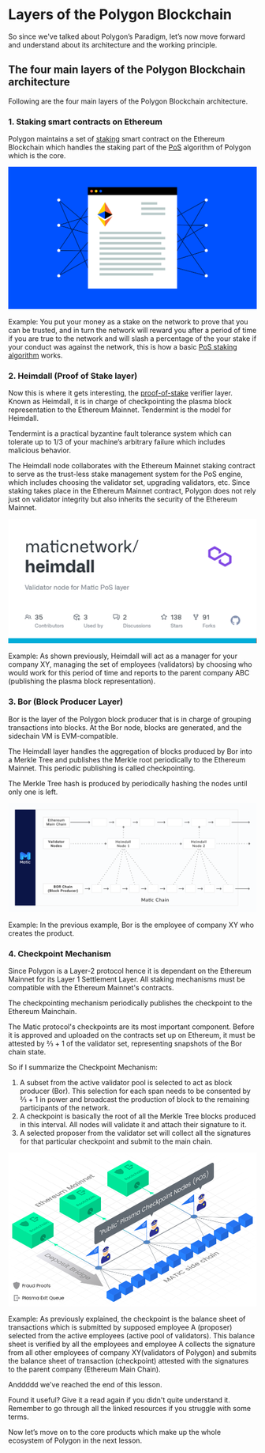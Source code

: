 # Layers of the Polygon Blockchain

So since we've talked about Polygon’s Paradigm, let’s now move forward and understand about its architecture and the working principle.

## The four main layers of the Polygon Blockchain architecture

Following are the four main layers of the Polygon Blockchain architecture.

### 1\. Staking smart contracts on Ethereum

Polygon maintains a set of [staking](https://metaschool.so/articles/staking-proof-of-stake/) smart contract on the Ethereum Blockchain which handles the staking part of the [PoS](https://metaschool.so/articles/proof-of-stake-pos/) algorithm of Polygon which is the core.

![](https://github.com/0xmetaschool/Learning-Projects/blob/main/assests_for_all/Introduction%20to%20Polygon%20and%20its%20Architecture/3.%20Architecture%20of%20the%20Polygon%20Blockchain/1.%20Layers%20of%20the%20Polygon%20Blockchain%201.webp?raw=true)

Example: You put your money as a stake on the network to prove that you can be trusted, and in turn the network will reward you after a period of time if you are true to the network and will slash a percentage of the your stake if your conduct was against the network, this is how a basic [PoS staking algorithm](https://metaschool.so/articles/staking-proof-of-stake/) works.

### 2\. Heimdall (Proof of Stake layer)

Now this is where it gets interesting, the [proof-of-stake](https://metaschool.so/articles/proof-of-stake-pos/) verifier layer. Known as Heimdall, it is in charge of checkpointing the plasma block representation to the Ethereum Mainnet. Tendermint is the model for Heimdall.

Tendermint is a practical byzantine fault tolerance system which can tolerate up to 1/3 of your machine’s arbitrary failure which includes malicious behavior.

The Heimdall node collaborates with the Ethereum Mainnet staking contract to serve as the trust-less stake management system for the PoS engine, which includes choosing the validator set, upgrading validators, etc. Since staking takes place in the Ethereum Mainnet contract, Polygon does not rely just on validator integrity but also inherits the security of the Ethereum Mainnet.

![](https://github.com/0xmetaschool/Learning-Projects/blob/main/assests_for_all/Introduction%20to%20Polygon%20and%20its%20Architecture/3.%20Architecture%20of%20the%20Polygon%20Blockchain/1.%20Layers%20of%20the%20Polygon%20Blockchain%202.webp?raw=true)

Example: As shown previously, Heimdall will act as a manager for your company XY, managing the set of employees (validators) by choosing who would work for this period of time and reports to the parent company ABC (publishing the plasma block representation).

### 3\. Bor (Block Producer Layer)

Bor is the layer of the Polygon block producer that is in charge of grouping transactions into blocks. At the Bor node, blocks are generated, and the sidechain VM is EVM-compatible.

The Heimdall layer handles the aggregation of blocks produced by Bor into a Merkle Tree and publishes the Merkle root periodically to the Ethereum Mainnet. This periodic publishing is called checkpointing.

The Merkle Tree hash is produced by periodically hashing the nodes until only one is left.

![](https://github.com/0xmetaschool/Learning-Projects/blob/main/assests_for_all/Introduction%20to%20Polygon%20and%20its%20Architecture/3.%20Architecture%20of%20the%20Polygon%20Blockchain/1.%20Layers%20of%20the%20Polygon%20Blockchain%203.webp?raw=true)

Example: In the previous example, Bor is the employee of company XY who creates the product.

### 4\. Checkpoint Mechanism

Since Polygon is a Layer-2 protocol hence it is dependant on the Ethereum Mainnet for its Layer 1 Settlement Layer. All staking mechanisms must be compatible with the Ethereum Mainnet's contracts.

The checkpointing mechanism periodically publishes the checkpoint to the Ethereum Mainchain.

The Matic protocol's checkpoints are its most important component. Before it is approved and uploaded on the contracts set up on Ethereum, it must be attested by ⅔ + 1 of the validator set, representing snapshots of the Bor chain state.

So if I summarize the Checkpoint Mechanism:

1.  A subset from the active validator pool is selected to act as block producer (Bor). This selection for each span needs to be consented by ⅔ + 1 in power and broadcast the production of block to the remaining participants of the network.
2.  A checkpoint is basically the root of all the Merkle Tree blocks produced in this interval. All nodes will validate it and attach their signature to it.
3.  A selected proposer from the validator set will collect all the signatures for that particular checkpoint and submit to the main chain.

![](https://github.com/0xmetaschool/Learning-Projects/blob/main/assests_for_all/Introduction%20to%20Polygon%20and%20its%20Architecture/3.%20Architecture%20of%20the%20Polygon%20Blockchain/1.%20Layers%20of%20the%20Polygon%20Blockchain%204.webp?raw=true)

Example: As previously explained, the checkpoint is the balance sheet of transactions which is submitted by supposed employee A (proposer) selected from the active employees (active pool of validators). This balance sheet is verified by all the employees and employee A collects the signature from all other employees of company XY(validators of Polygon) and submits the balance sheet of transaction (checkpoint) attested with the signatures to the parent company (Ethereum Main Chain).

Anddddd we've reached the end of this lesson.

Found it useful? Give it a read again if you didn't quite understand it. Remember to go through all the linked resources if you struggle with some terms.

Now let’s move on to the core products which make up the whole ecosystem of Polygon in the next lesson.
